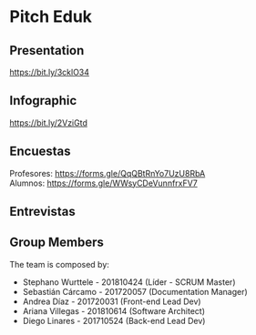 # Pitch Eduk
## Presentation
https://bit.ly/3cklO34

## Infographic
https://bit.ly/2VziGtd

## Encuestas
Profesores: https://forms.gle/QqQBtRnYo7UzU8RbA <br/>
Alumnos: https://forms.gle/WWsyCDeVunnfrxFV7

## Entrevistas

## Group Members

The team is composed by:

* Stephano Wurttele - 201810424 (Líder - SCRUM Master)
* Sebastián Cárcamo - 201720057 (Documentation Manager)
* Andrea Díaz - 201720031 (Front-end Lead Dev)
* Ariana Villegas - 201810614 (Software Architect)
* Diego Linares - 201710524 (Back-end Lead Dev)
